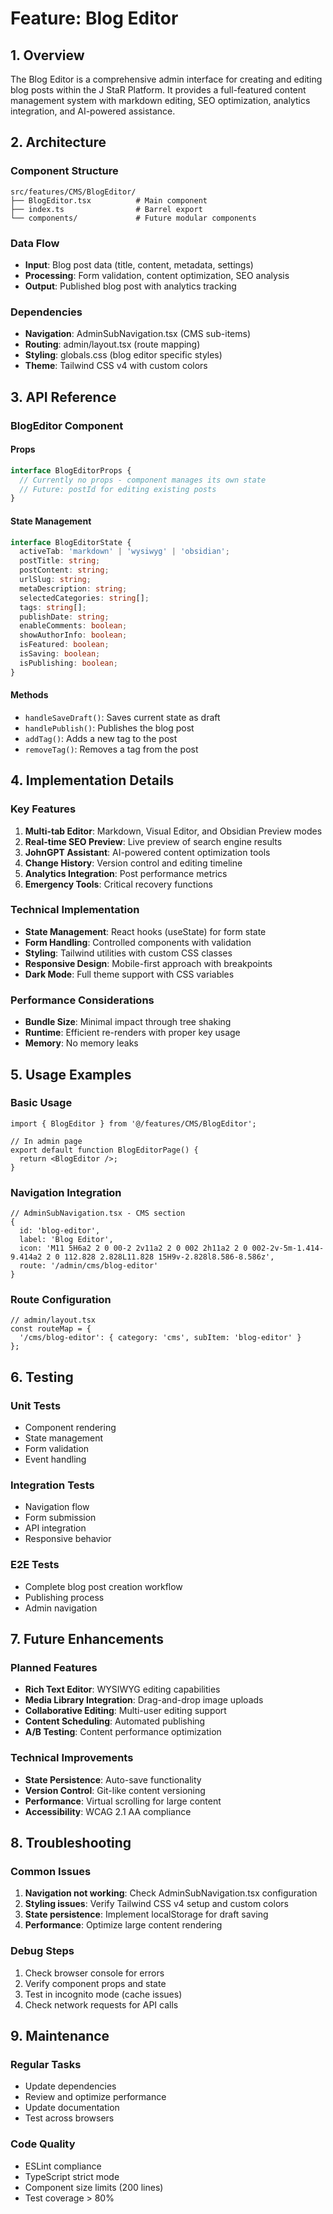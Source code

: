 # Feature: Blog Editor

## 1. Overview

The Blog Editor is a comprehensive admin interface for creating and editing blog posts within the J StaR Platform. It provides a full-featured content management system with markdown editing, SEO optimization, analytics integration, and AI-powered assistance.

## 2. Architecture

### Component Structure
```
src/features/CMS/BlogEditor/
├── BlogEditor.tsx          # Main component
├── index.ts                # Barrel export
└── components/             # Future modular components
```

### Data Flow
- **Input**: Blog post data (title, content, metadata, settings)
- **Processing**: Form validation, content optimization, SEO analysis
- **Output**: Published blog post with analytics tracking

### Dependencies
- **Navigation**: AdminSubNavigation.tsx (CMS sub-items)
- **Routing**: admin/layout.tsx (route mapping)
- **Styling**: globals.css (blog editor specific styles)
- **Theme**: Tailwind CSS v4 with custom colors

## 3. API Reference

### BlogEditor Component

#### Props
```typescript
interface BlogEditorProps {
  // Currently no props - component manages its own state
  // Future: postId for editing existing posts
}
```

#### State Management
```typescript
interface BlogEditorState {
  activeTab: 'markdown' | 'wysiwyg' | 'obsidian';
  postTitle: string;
  postContent: string;
  urlSlug: string;
  metaDescription: string;
  selectedCategories: string[];
  tags: string[];
  publishDate: string;
  enableComments: boolean;
  showAuthorInfo: boolean;
  isFeatured: boolean;
  isSaving: boolean;
  isPublishing: boolean;
}
```

#### Methods
- `handleSaveDraft()`: Saves current state as draft
- `handlePublish()`: Publishes the blog post
- `addTag()`: Adds a new tag to the post
- `removeTag()`: Removes a tag from the post

## 4. Implementation Details

### Key Features
1. **Multi-tab Editor**: Markdown, Visual Editor, and Obsidian Preview modes
2. **Real-time SEO Preview**: Live preview of search engine results
3. **JohnGPT Assistant**: AI-powered content optimization tools
4. **Change History**: Version control and editing timeline
5. **Analytics Integration**: Post performance metrics
6. **Emergency Tools**: Critical recovery functions

### Technical Implementation
- **State Management**: React hooks (useState) for form state
- **Form Handling**: Controlled components with validation
- **Styling**: Tailwind utilities with custom CSS classes
- **Responsive Design**: Mobile-first approach with breakpoints
- **Dark Mode**: Full theme support with CSS variables

### Performance Considerations
- **Bundle Size**: Minimal impact through tree shaking
- **Runtime**: Efficient re-renders with proper key usage
- **Memory**: No memory leaks

## 5. Usage Examples

### Basic Usage
```tsx
import { BlogEditor } from '@/features/CMS/BlogEditor';

// In admin page
export default function BlogEditorPage() {
  return <BlogEditor />;
}
```

### Navigation Integration
```tsx
// AdminSubNavigation.tsx - CMS section
{
  id: 'blog-editor',
  label: 'Blog Editor',
  icon: 'M11 5H6a2 2 0 00-2 2v11a2 2 0 002 2h11a2 2 0 002-2v-5m-1.414-9.414a2 2 0 112.828 2.828L11.828 15H9v-2.828l8.586-8.586z',
  route: '/admin/cms/blog-editor'
}
```

### Route Configuration
```tsx
// admin/layout.tsx
const routeMap = {
  '/cms/blog-editor': { category: 'cms', subItem: 'blog-editor' }
};
```

## 6. Testing

### Unit Tests
- Component rendering
- State management
- Form validation
- Event handling

### Integration Tests
- Navigation flow
- Form submission
- API integration
- Responsive behavior

### E2E Tests
- Complete blog post creation workflow
- Publishing process
- Admin navigation

## 7. Future Enhancements

### Planned Features
- **Rich Text Editor**: WYSIWYG editing capabilities
- **Media Library Integration**: Drag-and-drop image uploads
- **Collaborative Editing**: Multi-user editing support
- **Content Scheduling**: Automated publishing
- **A/B Testing**: Content performance optimization

### Technical Improvements
- **State Persistence**: Auto-save functionality
- **Version Control**: Git-like content versioning
- **Performance**: Virtual scrolling for large content
- **Accessibility**: WCAG 2.1 AA compliance

## 8. Troubleshooting

### Common Issues
1. **Navigation not working**: Check AdminSubNavigation.tsx configuration
2. **Styling issues**: Verify Tailwind CSS v4 setup and custom colors
3. **State persistence**: Implement localStorage for draft saving
4. **Performance**: Optimize large content rendering

### Debug Steps
1. Check browser console for errors
2. Verify component props and state
3. Test in incognito mode (cache issues)
4. Check network requests for API calls

## 9. Maintenance

### Regular Tasks
- Update dependencies
- Review and optimize performance
- Update documentation
- Test across browsers

### Code Quality
- ESLint compliance
- TypeScript strict mode
- Component size limits (200 lines)
- Test coverage > 80%

